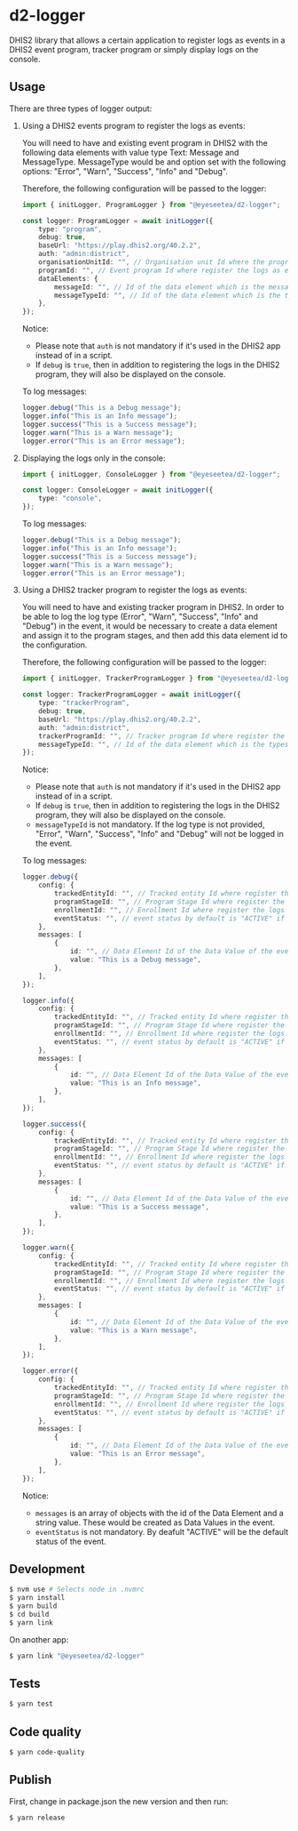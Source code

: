 # d2-logger

DHIS2 library that allows a certain application to register logs as events in a DHIS2 event program, tracker program or simply display logs on the console.

## Usage

There are three types of logger output:

1. Using a DHIS2 events program to register the logs as events:

    You will need to have and existing event program in DHIS2 with the following data elements with value type Text: Message and MessageType. MessageType would be and option set with the following options: "Error", "Warn", "Success", "Info" and "Debug".

    Therefore, the following configuration will be passed to the logger:

    ```typescript
    import { initLogger, ProgramLogger } from "@eyeseetea/d2-logger";

    const logger: ProgramLogger = await initLogger({
        type: "program",
        debug: true,
        baseUrl: "https://play.dhis2.org/40.2.2",
        auth: "admin:district",
        organisationUnitId: "", // Organisation unit Id where the program is registered
        programId: "", // Event program Id where register the logs as events
        dataElements: {
            messageId: "", // Id of the data element which is the message
            messageTypeId: "", // Id of the data element which is the types of message
        },
    });
    ```

    Notice:

    - Please note that `auth` is not mandatory if it's used in the DHIS2 app instead of in a script.
    - If `debug` is `true`, then in addition to registering the logs in the DHIS2 program, they will also be displayed on the console.

    To log messages:

    ```typescript
    logger.debug("This is a Debug message");
    logger.info("This is an Info message");
    logger.success("This is a Success message");
    logger.warn("This is a Warn message");
    logger.error("This is an Error message");
    ```

2. Displaying the logs only in the console:

    ```typescript
    import { initLogger, ConsoleLogger } from "@eyeseetea/d2-logger";

    const logger: ConsoleLogger = await initLogger({
        type: "console",
    });
    ```

    To log messages:

    ```typescript
    logger.debug("This is a Debug message");
    logger.info("This is an Info message");
    logger.success("This is a Success message");
    logger.warn("This is a Warn message");
    logger.error("This is an Error message");
    ```

3. Using a DHIS2 tracker program to register the logs as events:

    You will need to have and existing tracker program in DHIS2. In order to be able to log the log type (Error", "Warn", "Success", "Info" and "Debug") in the event, it would be necessary to create a data element and assign it to the program stages, and then add this data element id to the configuration.

    Therefore, the following configuration will be passed to the logger:

    ```typescript
    import { initLogger, TrackerProgramLogger } from "@eyeseetea/d2-logger";

    const logger: TrackerProgramLogger = await initLogger({
        type: "trackerProgram",
        debug: true,
        baseUrl: "https://play.dhis2.org/40.2.2",
        auth: "admin:district",
        trackerProgramId: "", // Tracker program Id where register the logs as events
        messageTypeId: "", // Id of the data element which is the types of log
    });
    ```

    Notice:

    - Please note that `auth` is not mandatory if it's used in the DHIS2 app instead of in a script.
    - If `debug` is `true`, then in addition to registering the logs in the DHIS2 program, they will also be displayed on the console.
    - `messageTypeId` is not mandatory. If the log type is not provided, "Error", "Warn", "Success", "Info" and "Debug" will not be logged in the event.

    To log messages:

    ```typescript
    logger.debug({
        config: {
            trackedEntityId: "", // Tracked entity Id where register the logs as events
            programStageId: "", // Program Stage Id where register the logs as events
            enrollmentId: "", // Enrollment Id where register the logs as events
            eventStatus: "", // event status by default is "ACTIVE" if not specified, but it can also be "COMPLETED", "VISITED", "SCHEDULE", "OVERDUE" or "SKIPPED"
        },
        messages: [
            {
                id: "", // Data Element Id of the Data Value of the event to be logged
                value: "This is a Debug message",
            },
        ],
    });

    logger.info({
        config: {
            trackedEntityId: "", // Tracked entity Id where register the logs as events
            programStageId: "", // Program Stage Id where register the logs as events
            enrollmentId: "", // Enrollment Id where register the logs as events
            eventStatus: "", // event status by default is "ACTIVE" if not specified, but it can also be "COMPLETED", "VISITED", "SCHEDULE", "OVERDUE" or "SKIPPED"
        },
        messages: [
            {
                id: "", // Data Element Id of the Data Value of the event to be logged
                value: "This is an Info message",
            },
        ],
    });

    logger.success({
        config: {
            trackedEntityId: "", // Tracked entity Id where register the logs as events
            programStageId: "", // Program Stage Id where register the logs as events
            enrollmentId: "", // Enrollment Id where register the logs as events
            eventStatus: "", // event status by default is "ACTIVE" if not specified, but it can also be "COMPLETED", "VISITED", "SCHEDULE", "OVERDUE" or "SKIPPED"
        },
        messages: [
            {
                id: "", // Data Element Id of the Data Value of the event to be logged
                value: "This is a Success message",
            },
        ],
    });

    logger.warn({
        config: {
            trackedEntityId: "", // Tracked entity Id where register the logs as events
            programStageId: "", // Program Stage Id where register the logs as events
            enrollmentId: "", // Enrollment Id where register the logs as events
            eventStatus: "", // event status by default is "ACTIVE" if not specified, but it can also be "COMPLETED", "VISITED", "SCHEDULE", "OVERDUE" or "SKIPPED"
        },
        messages: [
            {
                id: "", // Data Element Id of the Data Value of the event to be logged
                value: "This is a Warn message",
            },
        ],
    });

    logger.error({
        config: {
            trackedEntityId: "", // Tracked entity Id where register the logs as events
            programStageId: "", // Program Stage Id where register the logs as events
            enrollmentId: "", // Enrollment Id where register the logs as events
            eventStatus: "", // event status by default is "ACTIVE" if not specified, but it can also be "COMPLETED", "VISITED", "SCHEDULE", "OVERDUE" or "SKIPPED"
        },
        messages: [
            {
                id: "", // Data Element Id of the Data Value of the event to be logged
                value: "This is an Error message",
            },
        ],
    });
    ```

    Notice:

    - `messages` is an array of objects with the id of the Data Element and a string value. These would be created as Data Values in the event.
    - `eventStatus` is not mandatory. By deafult "ACTIVE" will be the default status of the event.

## Development

```bash
$ nvm use # Selects node in .nvmrc
$ yarn install
$ yarn build
$ cd build
$ yarn link
```

On another app:

```bash
$ yarn link "@eyeseetea/d2-logger"
```

## Tests

```bash
$ yarn test
```

## Code quality

```bash
$ yarn code-quality
```

## Publish

First, change in package.json the new version and then run:

```bash
$ yarn release
```

